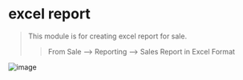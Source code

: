 # excel report
> This module is for creating excel report for sale.
>> From Sale --> Reporting  --> Sales Report in Excel Format

![image](https://user-images.githubusercontent.com/93027929/222950537-cf114e13-074f-457b-8daf-c1430e124f57.png)

